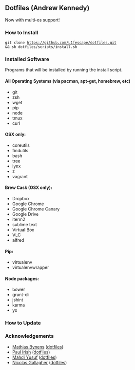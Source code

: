 ## Dotfiles (Andrew Kennedy)

Now with multi-os support! 

### How to Install
<code>git clone https://github.com/L1fescape/dotfiles.git && sh dotfiles/scripts/install.sh</code>

### Installed Software
Programs that will be installed by running the install script.

#### All Operating Systems (via pacman, apt-get, homebrew, etc)

* git
* zsh
* wget
* pip
* node
* tmux
* curl

#### OSX only:

* coreutils
* findutils
* bash
* tree
* lynx
* z
* vagrant

#### Brew Cask (OSX only):

* Dropbox
* Google Chrome
* Google Chrome Canary
* Google Drive
* iterm2
* sublime text
* Virtual Box
* VLC
* alfred

#### Pip:

* virtualenv
* virtualenvwrapper

#### Node packages:

* bower
* grunt-cli
* jshint
* karma
* yo

### How to Update

### Acknowledgements
* [Mathias Bynens](https://github.com/mathiasbynens) ([dotfiles](https://github.com/mathiasbynens/dotfiles))
* [Paul Irish](https://github.com/paulirish) ([dotfiles](https://github.com/paulirish/dotfiles))
* [Mahdi Yusuf](https://github.com/myusuf3) ([dotfiles](https://github.com/myusuf3/dotfiles))
* [Nicolas Gallagher](https://github.com/necolas) ([dotfiles](https://github.com/necolas/dotfiles))
